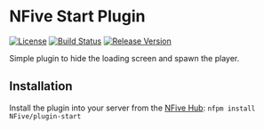 # NFive Start Plugin
[![License](https://img.shields.io/github/license/NFive/plugin-start.svg)](LICENSE)
[![Build Status](https://img.shields.io/appveyor/ci/NFive/plugin-start/master.svg)](https://ci.appveyor.com/project/NFive/plugin-start)
[![Release Version](https://img.shields.io/github/release/NFive/plugin-start/all.svg)](https://github.com/NFive/plugin-start/releases)

Simple plugin to hide the loading screen and spawn the player.

## Installation
Install the plugin into your server from the [NFive Hub](https://hub.nfive.io/NFive/plugin-start): `nfpm install NFive/plugin-start`
